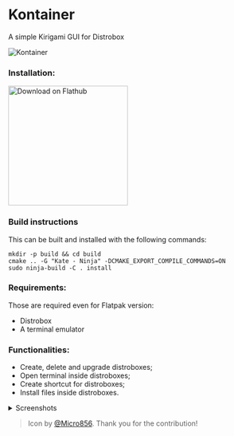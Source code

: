 # Kontainer
A simple Kirigami GUI for Distrobox

![Kontainer](https://github.com/user-attachments/assets/1273dade-5026-4ffb-b5d1-4f5a332ba0af)

### Installation:

<a href='https://flathub.org/apps/io.github.DenysMb.Kontainer'><img width='240' alt='Download on Flathub' src='https://flathub.org/assets/badges/flathub-badge-en.png'/></a>

### Build instructions
This can be built and installed with the following commands:
```
mkdir -p build && cd build
cmake .. -G "Kate - Ninja" -DCMAKE_EXPORT_COMPILE_COMMANDS=ON
sudo ninja-build -C . install
```

### Requirements:
Those are required even for Flatpak version:
- Distrobox
- A terminal emulator

### Functionalities:
- Create, delete and upgrade distroboxes;
- Open terminal inside distroboxes;
- Create shortcut for distroboxes;
- Install files inside distroboxes.

<details>
<summary>Screenshots</summary>

![Screenshot_20250508_193522](https://github.com/user-attachments/assets/3d1204d9-18e0-4c0d-a188-cf8eb1c3adfd)
![Screenshot_20250508_193559](https://github.com/user-attachments/assets/61d1deb0-2ee8-47d4-b059-bbf301749e91)
![Screenshot_20250508_193616](https://github.com/user-attachments/assets/f5eb2268-ceba-451c-abe5-f6794de70ee0)
![Screenshot_20250508_193644](https://github.com/user-attachments/assets/2fe98ce4-8898-4d3e-a793-021a4af1db4b)

</details>

> Icon by [@Micro856](https://github.com/Micro856). Thank you for the contribution!
